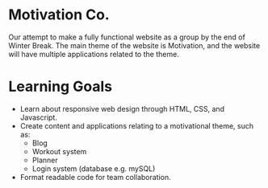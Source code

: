 # Motivation Co.

Our attempt to make a fully functional website as a group by the end of Winter Break. The main theme of the website is Motivation, and the website will have multiple applications related to the theme.

# Learning Goals

* Learn about responsive web design through HTML, CSS, and Javascript.
* Create content and applications relating to a motivational theme, such as:
    * Blog
    * Workout system
    * Planner
    * Login system (database e.g. mySQL)
* Format readable code for team collaboration.